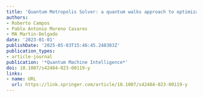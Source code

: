 ```yaml
---
title: 'Quantum Metropolis Solver: a quantum walks approach to optimization problems'
authors:
- Roberto Campos
- Pablo Antonio Moreno Casares
- MA Martin-Delgado
date: '2023-01-01'
publishDate: '2025-05-03T15:46:45.248303Z'
publication_types:
- article-journal
publication: '*Quantum Machine Intelligence*'
doi: 10.1007/s42484-023-00119-y
links:
- name: URL
  url: https://link.springer.com/article/10.1007/s42484-023-00119-y
---
```

